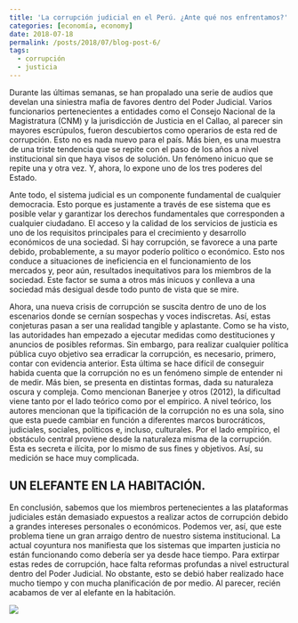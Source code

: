 ```yaml
---
title: 'La corrupción judicial en el Perú. ¿Ante qué nos enfrentamos?'
categories: [economía, economy]
date: 2018-07-18
permalink: /posts/2018/07/blog-post-6/
tags:
  - corrupción
  - justicia
---
```


Durante las últimas semanas, se han propalado una serie de audios que develan una siniestra mafia de favores dentro del Poder Judicial. Varios funcionarios pertenecientes a entidades como el Consejo Nacional de la Magistratura (CNM) y la jurisdicción de Justicia en el Callao, al parecer sin mayores escrúpulos, fueron descubiertos como operarios de esta red de corrupción. Esto no es nada nuevo para el país. Más bien, es una muestra de una triste tendencia que se repite con el paso de los años a nivel institucional sin que haya visos de solución. Un fenómeno inicuo que se repite una y otra vez. Y, ahora, lo expone uno de los tres poderes del Estado. 

Ante todo, el sistema judicial es un componente fundamental de cualquier democracia. Esto porque es justamente a través de ese sistema que es posible velar y garantizar los derechos fundamentales que corresponden a cualquier ciudadano. El acceso y la calidad de los servicios de justicia es uno de los requisitos principales para el crecimiento y desarrollo económicos de una sociedad. Si hay corrupción, se favorece a una parte debido, probablemente, a su mayor poderío político o económico. Esto nos conduce a situaciones de ineficiencia en el funcionamiento de los mercados y, peor aún, resultados inequitativos para los miembros de la sociedad. Este factor se suma a otros más inicuos y conlleva a una sociedad más desigual desde todo punto de vista que se mire. 

Ahora, una nueva crisis de corrupción se suscita dentro de uno de los escenarios donde se cernían sospechas y voces indiscretas. Así, estas conjeturas pasan a ser una realidad tangible y aplastante. Como se ha visto, las autoridades han empezado a ejecutar medidas como destituciones y anuncios de posibles reformas. Sin embargo, para realizar cualquier política pública cuyo objetivo sea erradicar la corrupción, es necesario, primero, contar con evidencia anterior. Esta última se hace difícil de conseguir habida cuenta que la corrupción no es un fenómeno simple de entender ni de medir. Más bien, se presenta en distintas formas, dada su naturaleza oscura y compleja. Como mencionan Banerjee y otros (2012), la dificultad viene tanto por el lado teórico como por el empírico. A nivel teórico, los autores mencionan que la tipificación de la corrupción no es una sola, sino que esta puede cambiar en función a diferentes marcos burocráticos, judiciales, sociales, políticos e, incluso, culturales. Por el lado empírico, el obstáculo central proviene desde la naturaleza misma de la corrupción. Esta es secreta e ilícita, por lo mismo de sus fines y objetivos. Así, su medición se hace muy complicada.

UN ELEFANTE EN LA HABITACIÓN.
------

En conclusión, sabemos que los miembros pertenecientes a las plataformas judiciales están demasiado expuestos a realizar actos de corrupción debido a grandes intereses personales o económicos. Podemos ver, así, que este problema tiene un gran arraigo dentro de nuestro sistema institucional. La actual coyuntura nos manifiesta que los sistemas que imparten justicia no están funcionando como debería ser ya desde hace tiempo. Para extirpar estas redes de corrupción, hace falta reformas profundas a nivel estructural dentro del Poder Judicial. No obstante, esto se debió haber realizado hace mucho tiempo y con mucha planificación de por medio. Al parecer, recién acabamos de ver al elefante en la habitación.

<img src="https://raw.githack.com/condehub5/condehub5.github.io/master/images/posts/2018-07-18-blog-post-6/corrup_judic.jpg" />